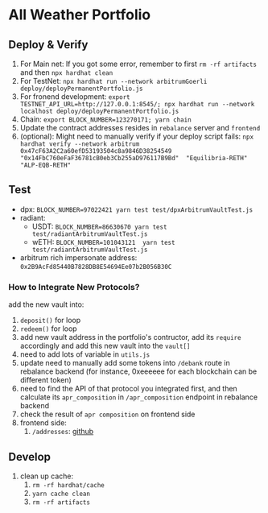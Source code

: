 # All Weather Portfolio

## Deploy & Verify

1. For Main net: If you got some error, remember to first `rm -rf artifacts` and then `npx hardhat clean`
2. For TestNet: `npx hardhat run --network arbitrumGoerli deploy/deployPermanentPortfolio.js`
3. For fronend development: `export TESTNET_API_URL=http://127.0.0.1:8545/; npx hardhat run --network localhost deploy/deployPermanentPortfolio.js`
4. Chain: `export BLOCK_NUMBER=123270171; yarn chain`
5. Update the contract addresses resides in `rebalance` server and `frontend`
6. (optional): Might need to manually verify if your deploy script fails: `npx hardhat verify --network arbitrum 0x47cF63A2C2a60efD53193504c8a9846D38254549 "0x14FbC760eFaF36781cB0eb3Cb255aD976117B9Bd"  "Equilibria-RETH" "ALP-EQB-RETH"`

## Test

* dpx: `BLOCK_NUMBER=97022421 yarn test test/dpxArbitrumVaultTest.js`
* radiant:
    * USDT: `BLOCK_NUMBER=86630670 yarn test test/radiantArbitrumVaultTest.js`
    * wETH: `BLOCK_NUMBER=101043121  yarn test test/radiantArbitrumVaultTest.js`
* arbitrum rich impersonate address: `0x2B9AcFd85440B7828DB8E54694Ee07b2B056B30C`

### How to Integrate New Protocols?

add the new vault into:
1. `deposit()` for loop
2. `redeem()` for loop
3. add new vault address in the portfolio's contructor, add its `require` accordingly and add this new vault into the `vault[]`
4. need to add lots of variable in `utils.js`
5. update need to manually add some tokens into `/debank` route in rebalance backend (for instance, 0xeeeeee for each blockchain can be different token)
6. need to find the API of that protocol you integrated first, and then calculate its `apr_composition` in `/apr_composition` endpoint in rebalance backend
7. check the result of `apr composition` on frontend side
8. frontend side:
    1. `/addresses`: [github](https://github.com/all-weather-protocol/all-weather-frontend/blob/94dc69d2307b1b3af056c284e6164d6b21395141/utils/rebalanceSuggestions.js#L26C32-L26C32)

## Develop

1. clean up cache:
    1. `rm -rf hardhat/cache`
    2. `yarn cache clean`
    3. `rm -rf artifacts`